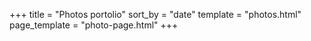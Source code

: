 +++
title = "Photos portolio"
sort_by = "date"
template = "photos.html"
page_template = "photo-page.html"
+++